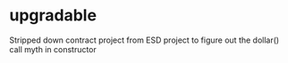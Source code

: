 # upgradable
Stripped down contract project from ESD project to figure out the dollar() call myth in constructor

